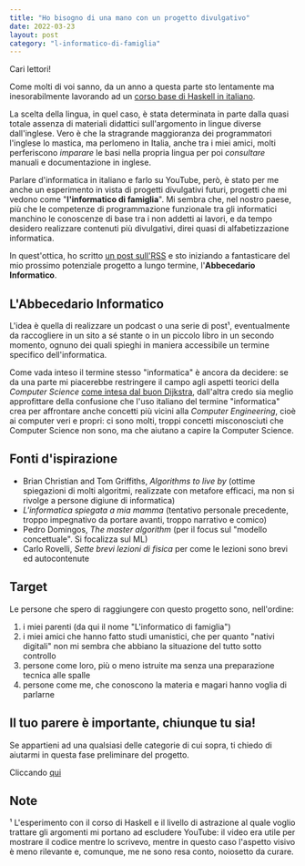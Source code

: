 ```yaml
---
title: "Ho bisogno di una mano con un progetto divulgativo"
date: 2022-03-23
layout: post
category: "l-informatico-di-famiglia"
---
```


Cari lettori!

Come molti di voi sanno, da un anno a questa parte sto lentamente ma inesorabilmente lavorando ad un [corso base di Haskell in italiano](https://www.youtube.com/channel/UC6fKcYGimkXYd-N5ryesKqw).

La scelta della lingua, in quel caso, è stata determinata in parte dalla quasi totale assenza di materiali didattici sull'argomento in lingue diverse dall'inglese. Vero è che la stragrande maggioranza dei programmatori l'inglese lo mastica, ma perlomeno in Italia, anche tra i miei amici, molti perferiscono _imparare_ le basi nella propria lingua per poi _consultare_ manuali e documentazione in inglese.

Parlare d'informatica in italiano e farlo su YouTube, però, è stato per me anche un esperimento in vista di progetti divulgativi futuri, progetti che mi vedono come "__l'informatico di famiglia__".
Mi sembra che, nel nostro paese, più che le competenze di programmazione funzionale tra gli informatici manchino le conoscenze di base tra i non addetti ai lavori, e da tempo desidero realizzare contenuti più divulgativi, direi quasi di alfabetizzazione informatica.

In quest'ottica, ho scritto [un post sull'RSS](https://harisont.github.io/l-informatico-di-famiglia/2022/03/05/rss-en.html) e sto iniziando a fantasticare del mio prossimo potenziale progetto a lungo termine, l'__Abbecedario Informatico__.

## L'Abbecedario Informatico
L'idea è quella di realizzare un podcast o una serie di post¹, eventualmente da raccogliere in un sito a sé stante o in un piccolo libro in un secondo momento, ognuno dei quali spieghi in maniera accessibile un termine specifico dell'informatica.

Come vada inteso il termine stesso "informatica" è ancora da decidere: se da una parte mi piacerebbe restringere il campo agli aspetti teorici della _Computer Science_ [come intesa dal buon Dijkstra](https://www.quora.com/What-did-Dijkstra-mean-when-he-said-Computer-science-is-no-more-about-computers-than-astronomy-is-about-telescopes?share=1), dall'altra credo sia meglio approfittare della confusione che l'uso italiano del termine "informatica" crea per affrontare anche concetti più vicini alla _Computer Engineering_, cioè ai computer veri e propri: ci sono molti, troppi concetti misconosciuti che Computer Science non sono, ma che aiutano a capire la Computer Science. 

## Fonti d'ispirazione
- Brian Christian and Tom Griffiths, _Algorithms to live by_ (ottime spiegazioni di molti algoritmi, realizzate con metafore efficaci, ma non si rivolge a persone digiune di informatica)
- _L'informatica spiegata a mia mamma_ (tentativo personale precedente, troppo impegnativo da portare avanti, troppo narrativo e comico)
- Pedro Domingos, _The master algorithm_ (per il focus sul "modello concettuale". Si focalizza sul ML)
- Carlo Rovelli, _Sette brevi lezioni di fisica_ per come le lezioni sono brevi ed autocontenute

## Target
Le persone che spero di raggiungere con questo progetto sono, nell'ordine:

1. i miei parenti (da qui il nome "L'informatico di famiglia")
2. i miei amici che hanno fatto studi umanistici, che per quanto "nativi digitali" non mi sembra che abbiano la situazione del tutto sotto controllo
3. persone come loro, più o meno istruite ma senza una preparazione tecnica alle spalle
4. persone come me, che conoscono la materia e magari hanno voglia di parlarne

## Il tuo parere è importante, chiunque tu sia!
Se appartieni ad una qualsiasi delle categorie di cui sopra, ti chiedo di aiutarmi in questa fase preliminare del progetto.

Cliccando [qui]() 

## Note
¹ L'esperimento con il corso di Haskell e il livello di astrazione al quale voglio trattare gli argomenti mi portano ad escludere YouTube: il video era utile per mostrare il codice mentre lo scrivevo, mentre in questo caso l'aspetto visivo è meno rilevante e, comunque, me ne sono resa conto, noiosetto da curare.